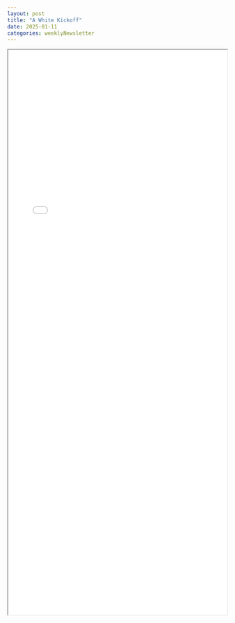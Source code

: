 ```yaml
---
layout: post
title: "A White Kickoff"
date: 2025-01-11
categories: weeklyNewsletter
---
```


<iframe src="{{ site.baseurl }}/BroncoBulletin/The Broncobots Bulletin 20.pdf" width="100%" height="1300em">
    </iframe>
